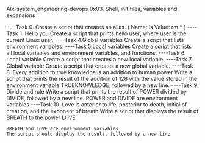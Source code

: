 Alx-system_engineering-devops
0x03. Shell, init files, variables and expansions

----Task 0. <o> 
Create a script that creates an alias. (
    Name: ls
    Value: rm *
)
----Task 1. Hello you
Create a script that prints hello user, where user is the current Linux user.
----Task 4.Global variables 
Create a script that lists environment variables.
----Task 5.Local variables 
Create a script that lists all local variables and environment variables, and functions.
----Task 6. Local variable 
Create a script that creates a new local variable.
----Task 7. Global variable 
Create a script that creates a new global variable.
----Task 8. Every addition to true knowledge is an addition to human power
Write a script that prints the result of the addition of 128 with the value stored in the environment variable TRUEKNOWLEDGE, followed by a new line.
----Task 9. Divide and rule 
Write a script that prints the result of POWER divided by DIVIDE, followed by a new line.
 POWER and DIVIDE are environment variables
----Task 10. Love is anterior to life, posterior to death, initial of creation, and the exponent of breath 
Write a script that displays the result of BREATH to the power LOVE

    BREATH and LOVE are environment variables
    The script should display the result, followed by a new line


 

